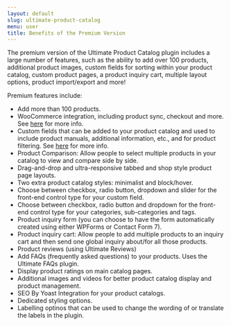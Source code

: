 ```yaml
---
layout: default
slug: ultimate-product-catalog
menu: user
title: Benefits of the Premium Version
---
```

The premium version of the Ultimate Product Catalog plugin includes a large number of features, such as the ability to add over 100 products, additional product images, custom fields for sorting within your product catalog, custom product pages, a product inquiry cart, multiple layout options, product import/export and more!

Premium features include:

- Add more than 100 products.
- WooCommerce integration, including product sync, checkout and more. See [here](../woocommerce) for more info.
- Custom fields that can be added to your product catalog and used to include product manuals, additional information, etc., and for product filtering. See [here](../custom-fields) for more info.
- Product Comparison: Allow people to select multiple products in your catalog to view and compare side by side.
- Drag-and-drop and ultra-responsive tabbed and shop style product page layouts.
- Two extra product catalog styles: minimalist and block/hover.
- Choose between checkbox, radio button, dropdown and slider for the front-end control type for your custom field.
- Choose between checkbox, radio button and dropdown for the front-end control type for your categories, sub-categories and tags.
- Product inquiry form (you can choose to have the form automatically created using either WPForms or Contact Form 7).
- Product inquiry cart: Allow people to add multiple products to an inquiry cart and then send one global inquiry about/for all those products.
- Product reviews (using Ultimate Reviews)
- Add FAQs (frequently asked questions) to your products. Uses the Ultimate FAQs plugin.
- Display product ratings on main catalog pages.
- Additional images and videos for better product catalog display and product management.
- SEO By Yoast Integration for your product catalogs.
- Dedicated styling options.
- Labelling optinos that can be used to change the wording of or translate the labels in the plugin.

